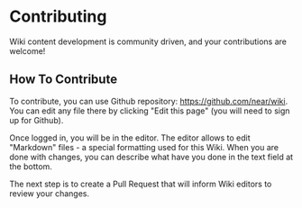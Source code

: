 # Contributing

Wiki content development is community driven, and your contributions are welcome!

## How To Contribute

To contribute, you can use Github repository: https://github.com/near/wiki. You can edit any file there by clicking "Edit this page" (you will need to sign up for Github).

Once logged in, you will be in the editor. The editor allows to edit "Markdown" files - a special formatting used for this Wiki. When you are done with changes, you can describe what have you done in the text field at the bottom.

The next step is to create a Pull Request that will inform Wiki editors to review your changes.
